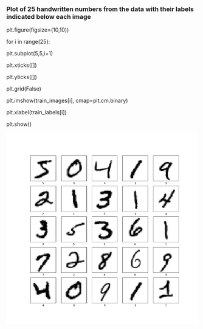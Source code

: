### Plot of 25 handwritten numbers from the data with their labels indicated below each image

plt.figure(figsize=(10,10))

for i in range(25):

plt.subplot(5,5,i+1)

plt.xticks([])

plt.yticks([])

plt.grid(False)

plt.imshow(train_images[i], cmap=plt.cm.binary)

plt.xlabel(train_labels[i])

plt.show()

![img_8.png](img_8.png)